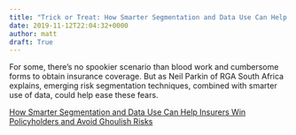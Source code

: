 ```yaml
---
title: "Trick or Treat: How Smarter Segmentation and Data Use Can Help Insurers Win Policyholders and Avoid Ghoulish Risks"
date: 2019-11-12T22:04:32+0000
author: matt
draft: True
---
```

For some, there’s no spookier scenario than blood work and cumbersome forms to obtain insurance coverage. But as Neil Parkin of RGA South Africa explains, emerging risk segmentation techniques, combined with smarter use of data, could help ease these fears. 
 

[ How Smarter Segmentation and Data Use Can Help Insurers Win Policyholders and Avoid Ghoulish Risks ]( https://rgare.com/knowledge-center/media/articles/trick-or-treat-how-smarter-segmentation-and-data-use-can-help-insurers-win-policyholders-and-avoid-ghoulish-risks )
